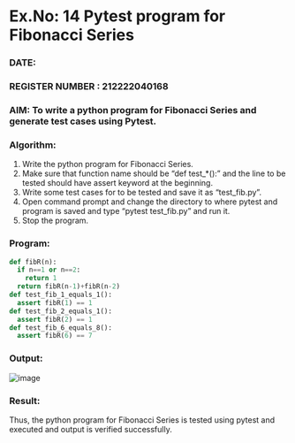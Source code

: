 # Ex.No: 14  Pytest program for Fibonacci Series

### DATE:                                                                            
### REGISTER NUMBER : 212222040168
### AIM: To write a python program for Fibonacci Series and generate test cases using Pytest. 

### Algorithm:

1. Write the python program for Fibonacci Series. 
2. Make sure that function name should be “def test_*():” and the line to be tested 
should have assert keyword at the beginning. 
3. Write some test cases for to be tested and save it as “test_fib.py”. 
4. Open command prompt and change the directory to where pytest and program is 
saved and type “pytest test_fib.py” and run it. 
5. Stop the program.

### Program:

```py
def fibR(n):
  if n==1 or n==2:
    return 1
  return fibR(n-1)+fibR(n-2)
def test_fib_1_equals_1():
  assert fibR(1) == 1
def test_fib_2_equals_1():
  assert fibR(2) == 1
def test_fib_6_equals_8():
  assert fibR(6) == 7

```

### Output:
![image](https://github.com/user-attachments/assets/96625e9f-650d-4dfc-b0a9-f8f1a77119ff)



### Result:
Thus, the python program for Fibonacci Series is tested using pytest and executed and output is verified successfully.
